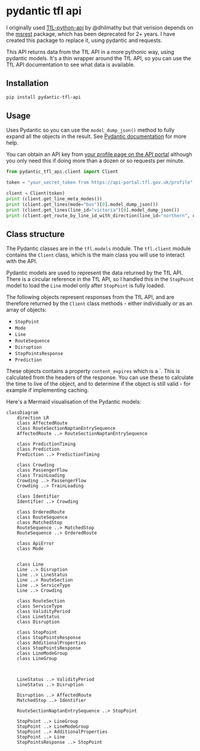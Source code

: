 # pydantic tfl api

I originally used [TfL-python-api](https://github.com/dhilmathy/TfL-python-api) by @dhilmathy but that verision depends on the [msrest](https://github.com/Azure/msrest-for-python) package, which has been deprecated for 2+ years. I have created this package to replace it, using pydantic and requests.

This API returns data from the TfL API in a more pythonic way, using pydantic models. It's a thin wrapper around the TfL API, so you can use the TfL API documentation to see what data is available.

## Installation

```bash
pip install pydantic-tfl-api
```

## Usage

Uses Pydantic so you can use the `model_dump_json()` method to fully expand all the objects in the result. See [Pydantic documentation](https://docs.pydantic.dev/latest/) for more help.

You can obtain an API key from [your profile page on the API portal](https://api-portal.tfl.gov.uk/profile) although you only need this if doing more than a dozen or so requests per minute.

```python
from pydantic_tfl_api.client import Client

token = "your_secret_token from https://api-portal.tfl.gov.uk/profile"

client = Client(token)
print (client.get_line_meta_modes())
print (client.get_lines(mode="bus")[0].model_dump_json())
print (client.get_lines(line_id="victoria")[0].model_dump_json())
print (client.get_route_by_line_id_with_direction(line_id="northern", direction="all").model_dump_json())
```
## Class structure

The Pydantic classes are in the `tfl.models` module. The `tfl.client` module contains the `Client` class, which is the main class you will use to interact with the API.

Pydantic models are used to represent the data returned by the TfL API. There is a circular reference in the TfL API, so I handled this in the `StopPoint` model to load the `Line` model only after `StopPoint` is fully loaded.

The following objects represent responses from the TfL API, and are therefore returned by the `Client` class methods - either individually or as an array of objects:

- `StopPoint`
- `Mode`
- `Line`
- `RouteSequence`
- `Disruption`
- `StopPointsResponse`
- `Prediction`

These objects contains a property `content_expires` which is a `. This is calculated from the headers of the response. You can use these to calculate the time to live of the object, and to determine if the object is still valid - for example if implementing caching.

Here's a Mermaid visualisation of the Pydantic models:

```mermaid
classDiagram
    direction LR
    class AffectedRoute
    class RouteSectionNaptanEntrySequence
    AffectedRoute ..> RouteSectionNaptanEntrySequence

    class PredictionTiming
    class Prediction
    Prediction ..> PredictionTiming 

    class Crowding
    class PassengerFlow
    class TrainLoading
    Crowding ..> PassengerFlow
    Crowding ..> TrainLoading

    class Identifier
    Identifier ..> Crowding

    class OrderedRoute
    class RouteSequence
    class MatchedStop
    RouteSequence ..> MatchedStop
    RouteSequence ..> OrderedRoute

    class ApiError
    class Mode


    class Line
    Line ..> Disruption
    Line ..> LineStatus
    Line ..> RouteSection
    Line ..> ServiceType
    Line ..> Crowding

    class RouteSection
    class ServiceType
    class ValidityPeriod
    class LineStatus
    class Disruption

    class StopPoint
    class StopPointsResponse
    class AdditionalProperties
    class StopPointsResponse
    class LineModeGroup
    class LineGroup



    LineStatus ..> ValidityPeriod
    LineStatus ..> Disruption

    Disruption ..> AffectedRoute
    MatchedStop ..> Identifier 

    RouteSectionNaptanEntrySequence ..> StopPoint

    StopPoint ..> LineGroup
    StopPoint ..> LineModeGroup
    StopPoint ..> AdditionalProperties
    StopPoint ..> Line
    StopPointsResponse ..> StopPoint


```
